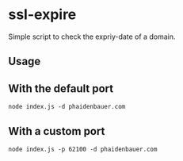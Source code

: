 # ssl-expire

Simple script to check the expriy-date of a domain.

## Usage
## With the default port
    node index.js -d phaidenbauer.com
## With a custom port
    node index.js -p 62100 -d phaidenbauer.com